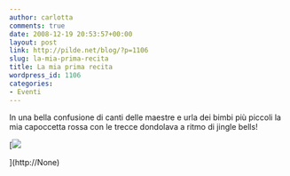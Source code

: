 ```yaml
---
author: carlotta
comments: true
date: 2008-12-19 20:53:57+00:00
layout: post
link: http://pilde.net/blog/?p=1106
slug: la-mia-prima-recita
title: La mia prima recita
wordpress_id: 1106
categories:
- Eventi
---
```


In una bella confusione di canti delle maestre e urla dei bimbi più piccoli la mia capoccetta rossa con le trecce dondolava a ritmo di jingle bells!

[![]({{baseurl}}/uploads/2008/12/recita.jpg)


](http://None)



